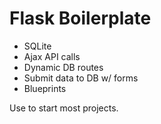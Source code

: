 # Flask Boilerplate 

- SQLite
- Ajax API calls
- Dynamic DB routes
- Submit data to DB w/ forms
- Blueprints

Use to start most projects.